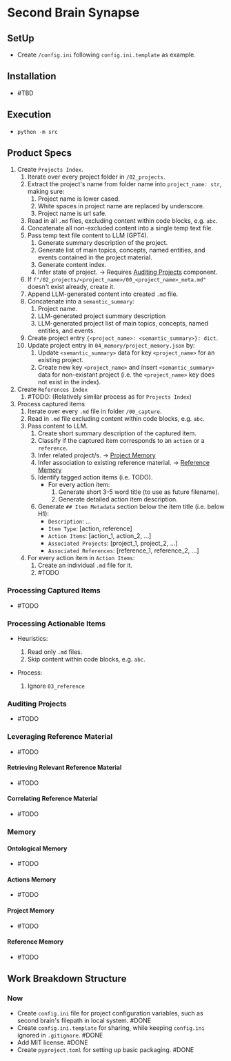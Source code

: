 # Second Brain Synapse

## SetUp

* Create `/config.ini` following `config.ini.template` as example.

## Installation

* #TBD

## Execution

* `python -m src`

## Product Specs

1. Create `Projects Index`.
   1. Iterate over every project folder in `/02_projects`.
   2. Extract the project's name from folder name into `project_name: str`, making sure:
      1. Project name is lower cased.
      2. White spaces in project name are replaced by underscore.
      3. Project name is url safe.
   3. Read in all `.md` files, excluding content within code blocks, e.g. ```abc```.
   4. Concatenate all non-excluded content into a single temp text file.
   5. Pass temp text file content to LLM (GPT4).
      1. Generate summary description of the project.
      2. Generate list of main topics, concepts, named entities, and events contained in the project material.
      3. Generate content index.
      4. Infer state of project. -> Requires [Auditing Projects](#auditing-projects) component.
   6. If `f"/02_projects/<project_name>/00_<project_name>_meta.md"` doesn't exist already, create it.
   7. Append LLM-generated content into created `.md` file.
   8. Concatenate into a `semantic_summary`:
      1. Project name.
      2. LLM-generated project summary description
      3. LLM-generated project list of main topics, concepts, named entities, and events.
   9. Create project entry `{<project_name>: <semantic_summary>}: dict`.
   10. Update project entry in `04_memory/project_memory.json` by:
       1. Update `<semantic_summary>` data for key `<project_name>` for an existing project.
       2. Create new key `<project_name>` and insert `<semantic_summary>` data for non-existant project (i.e. the `<project_name>` key does not exist in the index).
2. Create `References Index`
   1. #TODO: (Relatively similar process as for `Projects Index`)
3. Process captured items
   1. Iterate over every `.md` file in folder `/00_capture`.
   2. Read in `.md` file excluding content within code blocks, e.g. ```abc```.
   3. Pass content to LLM.
      1. Create short summary description of the captured item.
      2. Classify if the captured item corresponds to an `action` or a `reference`.
      3. Infer related project/s. -> [Project Memory](#project-memory)
      4. Infer association to existing reference material. -> [Reference Memory](#reference-memory)
      5. Identify tagged action items (i.e. TODO).
         * For every action item:
            1. Generate short 3-5 word title (to use as future filename).
            2. Generate detailed action item description.
      6. Generate `## Item Metadata` section below the item title (i.e. below H1):
         * `Description`: ...
         * `Item Type`: [action, reference]
         * `Action Items`: [action_1, action_2, ...]
         * `Associated Projects`: [project_1, project_2, ...]
         * `Associated References`: [reference_1, reference_2, ...]
   4. For every action item in `Action Items`:
      1. Create an individual `.md` file for it.
      2. #TODO

### Processing Captured Items

* #TODO

### Processing Actionable Items

* Heuristics:
  1. Read only `.md` files.
  2. Skip content within code blocks, e.g. ```abc```.

* Process:
  1. Ignore `03_reference`

### Auditing Projects

* #TODO

### Leveraging Reference Material

* #TODO

#### Retrieving Relevant Reference Material

* #TODO

#### Correlating Reference Material

* #TODO

### Memory

#### Ontological Memory

* #TODO

#### Actions Memory

* #TODO

#### Project Memory

* #TODO

#### Reference Memory

* #TODO

## Work Breakdown Structure

### Now

* Create `config.ini` file for project configuration variables, such as second brain's filepath in local system. #DONE
* Create `config.ini.template` for sharing, while keeping `config.ini` ignored in `.gitignore`. #DONE
* Add MIT license. #DONE
* Create `pyproject.toml` for setting up basic packaging. #DONE
